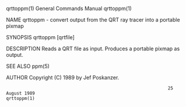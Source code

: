 qrttoppm(1)                                                   General Commands Manual                                                  qrttoppm(1)

NAME
       qrttoppm - convert output from the QRT ray tracer into a portable pixmap

SYNOPSIS
       qrttoppm [qrtfile]

DESCRIPTION
       Reads a QRT file as input.  Produces a portable pixmap as output.

SEE ALSO
       ppm(5)

AUTHOR
       Copyright (C) 1989 by Jef Poskanzer.

                                                                  25 August 1989                                                       qrttoppm(1)
